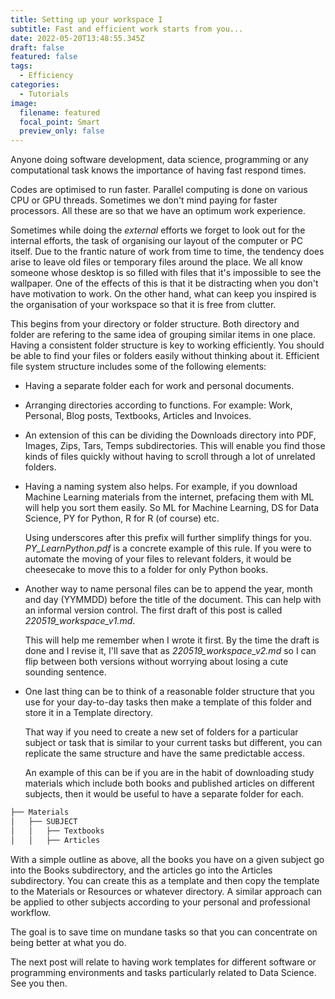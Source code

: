 ```yaml
---
title: Setting up your workspace I
subtitle: Fast and efficient work starts from you...
date: 2022-05-20T13:48:55.345Z
draft: false
featured: false
tags:
  - Efficiency
categories:
  - Tutorials
image:
  filename: featured
  focal_point: Smart
  preview_only: false
---
```

Anyone doing software development, data science, programming or any computational task knows the importance of having fast respond times.

Codes are optimised to run faster. Parallel computing is done on various CPU or GPU threads. Sometimes we don't mind paying for faster processors. All these are so that we have an optimum work experience.

Sometimes while doing the _external_ efforts we forget to look out for the internal efforts, the task of organising our layout of the computer or PC itself. Due to the frantic nature of work from time to time, the tendency does arise to leave old files or temporary files around the place. We all know someone whose desktop is so filled with files that it's impossible to see the wallpaper. One of the effects of this is that it be distracting when you don't have motivation to work. On the other hand, what can keep you inspired is the organisation of your workspace so that it is free from clutter.

This begins from your directory or folder structure. Both directory and folder are refering to the same idea of grouping similar items in one place. Having a consistent folder structure is key to working efficiently. You should be able to find your files or folders easily without thinking about it. Efficient file system structure includes some of the following elements:

* Having a separate folder each for work and personal documents.

* Arranging directories according to functions. For example: Work, Personal, Blog posts, Textbooks, Articles and Invoices. 

* An extension of this can be dividing the Downloads directory into PDF, Images, Zips, Tars, Temps subdirectories. This will enable you find those kinds of files quickly without having to scroll through a lot of unrelated folders.

* Having a naming system also helps. For example, if you download Machine Learning materials from the internet, prefacing them with ML will help you sort them easily. So ML for Machine Learning, DS for Data Science, PY for Python, R for R (of course) etc. 

  Using underscores after this prefix will further simplify things for you. _PY_LearnPython.pdf_ is a concrete example of this rule. If you were to automate the moving of your files to relevant folders, it would be cheesecake to move this to a folder for only Python books.

* Another way to name personal files can be to append the year, month and day (YYMMDD) before the title of the document. This can help with an informal version control. The first draft of this post is called _220519_workspace_v1.md_. 

  This will help me remember when I wrote it first. By the time the draft is done and I revise it, I'll save that as _220519_workspace_v2.md_ so I can flip between both versions without worrying about losing a cute sounding sentence.

* One last thing can be to think of a reasonable folder structure that you use for your day-to-day tasks then make a template of this folder and store it in a Template directory. 

  That way if you need to create a new set of folders for a particular subject or task that is similar to your current tasks but different, you can replicate the same structure and have the same predictable access. 

  An example of this can be if you are in the habit of downloading study materials which include both books and published articles on different subjects, then it would be useful to have a separate folder for each. 

```markdown
├── Materials
│   ├── SUBJECT
│   │   ├── Textbooks
│   │   ├── Articles
```

With a simple outline as above, all the books you have on a given subject go into the Books subdirectory, and the articles go into the Articles subdirectory. You can create this as a template and then copy the template to the Materials or Resources or whatever directory. A similar approach can be applied to other subjects according to your personal and professional workflow.

The goal is to save time on mundane tasks so that you can concentrate on being better at what you do.

The next post will relate to having work templates for different software or programming environments and tasks particularly related to Data Science. See you then.





